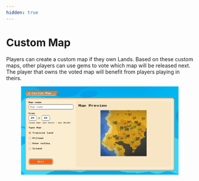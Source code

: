 ```yaml
---
hidden: true
---
```


# Custom Map

Players can create a custom map if they own Lands. Based on these custom maps, other players can use gems to vote which map will be released next. The player that owns the voted map will benefit from players playing in theirs.

<figure><img src="../.gitbook/assets/image.png" alt=""><figcaption></figcaption></figure>
